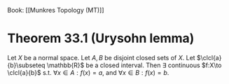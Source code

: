 Book: [[Munkres Topology (MT)]]
# Theorem 33.1 (Urysohn lemma)
Let $X$ be a normal space.
Let $A,B$ be disjoint closed sets of $X$.
Let $\clcl{a}{b}\subseteq \mathbb{R}$ be a closed interval.
Then $\exists$ continuous $f:X\to \clcl{a}{b}$ s.t. $\forall x\in A:f(x)=a$, and $\forall x\in B:f(x)=b$. 